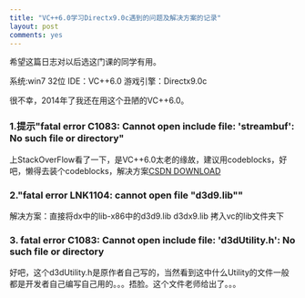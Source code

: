 ```yaml
---
title: "VC++6.0学习Directx9.0c遇到的问题及解决方案的记录"
layout: post
comments: yes
---
```


希望这篇日志对以后选这门课的同学有用。

系统:win7 32位 IDE：VC++6.0 游戏引擎：Directx9.0c

 
很不幸，2014年了我还在用这个丑陋的VC++6.0。

### 1.提示"fatal error C1083: Cannot open include file: 'streambuf': No such file or directory"

上StackOverFlow看了一下，是VC++6.0太老的缘故，建议用codeblocks，好吧，懒得去装个codeblocks，解决方案[CSDN DOWNLOAD](http://download.csdn.net/detail/xinxing1991/4568584)

 

### 2."fatal error LNK1104: cannot open file "d3d9.lib""

解决方案：直接将dx中的lib-x86中的d3d9.lib d3dx9.lib 拷入vc的lib文件夹下

 

### 3. fatal error C1083: Cannot open include file: 'd3dUtility.h': No such file or directory

好吧，这个d3dUtility.h是原作者自己写的，当然看到这中什么Utility的文件一般都是开发者自己编写自己用的。。。捂脸。这个文件老师给出了。。。